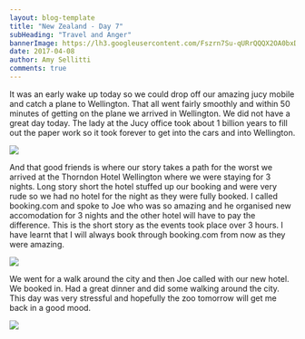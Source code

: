 ```yaml
---
layout: blog-template
title: "New Zealand - Day 7"
subHeading: "Travel and Anger"
bannerImage: https://lh3.googleusercontent.com/Fszrn7Su-qURrQQQX2OA0bxDn6gRyyQC4t6zxEA8VsQ0I3287Dl2YTLXZSNAAj8CJFJCBv2syKpuVFHBQDcgmYBBEpuXYbLCsQnBniWjlazNIN_3xLDa5WJOpeUSTGSotw2-WfON2_c=w2400
date: 2017-04-08
author: Amy Sellitti
comments: true
---
```

It was an early wake up today so we could drop off our amazing jucy mobile and catch a plane to Wellington. That all went fairly smoothly and within 50 minutes of getting on the plane we arrived in Wellington. We did not have a great day today. The lady at the Jucy office took about 1 billion years to fill out the paper work so it took forever to get into the cars and into Wellington.

<div class="center-image"><img src="https://lh3.googleusercontent.com/Bo6cTIVnxwjP5jJJvMe4zn_RgNEzvc9_9iOAXtFlAH5QMTHOziNlJtWPcdsLxfD3gO5qcMmAG0vcgHIlN7aaJcPIsGsAaClSNDyZjLSm8NGFm-OPl5x10S6eYCkb44DiKd_NyRaumL4=w2400" /></div>

And that good friends is where our story takes a path for the worst we arrived at the Thorndon Hotel Wellington where we were staying for 3 nights. Long story short the hotel stuffed up our booking and were very rude so we had no hotel for the night as they were fully booked. I called booking.com and spoke to Joe who was so amazing and he organised new accomodation for 3 nights and the other hotel will have to pay the difference. This is the short story as the events took place over 3 hours. I have learnt that I will always book through booking.com from now as they were amazing.

<div class="center-image"><img src="https://lh3.googleusercontent.com/Fszrn7Su-qURrQQQX2OA0bxDn6gRyyQC4t6zxEA8VsQ0I3287Dl2YTLXZSNAAj8CJFJCBv2syKpuVFHBQDcgmYBBEpuXYbLCsQnBniWjlazNIN_3xLDa5WJOpeUSTGSotw2-WfON2_c=w2400" /></div>

We went for a walk around the city and then Joe called with our new hotel. We booked in. Had a great dinner and did some walking around the city. This day was very stressful and hopefully the zoo tomorrow will get me back in a good mood. 

<div class="center-image"><img src="https://lh3.googleusercontent.com/-zg3sHNj1F6JZ1qe3MfBuEhdvYTu70sWZfurjWEkJS9NYUrOO2vMbJHQTsx5KmC6okk7QIFuUSV3mtyBPtfOfli4KdoMKDCjBa_s19ZlD4264HgLoWBQ4vje1RzmNfvNeyCqGAjaYYw=w2400" /></div>